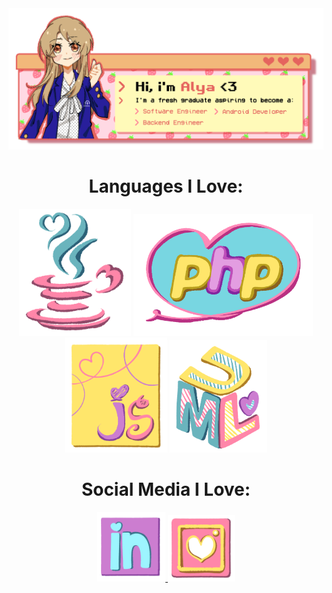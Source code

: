 <div align="center">
  <img src="https://github.com/aylafiryal/aylafiryal/blob/main/assets/github2.png">
</div>

<!-- - Divider -->

<!-- - Languages I Love: -->
<div align="center">
  <h1>Languages I Love:</h1>
  <img  alt="JAVA" width="179" hight="203" src="https://github.com/aylafiryal/aylafiryal/blob/main/assets/java.png" />
  <img  alt="PHP" width="287" hight="114" src="https://github.com/aylafiryal/aylafiryal/blob/main/assets/php.png" />
  <img  alt="Javascript" width="164" hight="203" src="https://github.com/aylafiryal/aylafiryal/blob/main/assets/javas.png" />
  <img  alt="UML" width="156" hight="204" src="https://github.com/aylafiryal/aylafiryal/blob/main/assets/uml.png" />
</div>


<!-- - Things i Love: -->
<!-- - Object Oriented Programming -->
<!-- - Draw -->
<!-- - Kyle Broflovski -->
<!-- - Cheese -->

<!-- - Social Media I Love: -->
<div align="center">
  <h1>Social Media I Love:</h1>
  <a href="https://www.linkedin.com/in/aylafiryal/">
    <img  alt="Linkedin" width="109" hight="117" src="https://github.com/aylafiryal/aylafiryal/blob/main/assets/ln.png" />
  </a>
  <a href="https://www.instagram.com/aylafiryal/">
    <img  alt="Instagram" width="107" hight="105" src="https://github.com/aylafiryal/aylafiryal/blob/main/assets/ig.png" />
  </a>
</div>

<!-- - Divider -->
